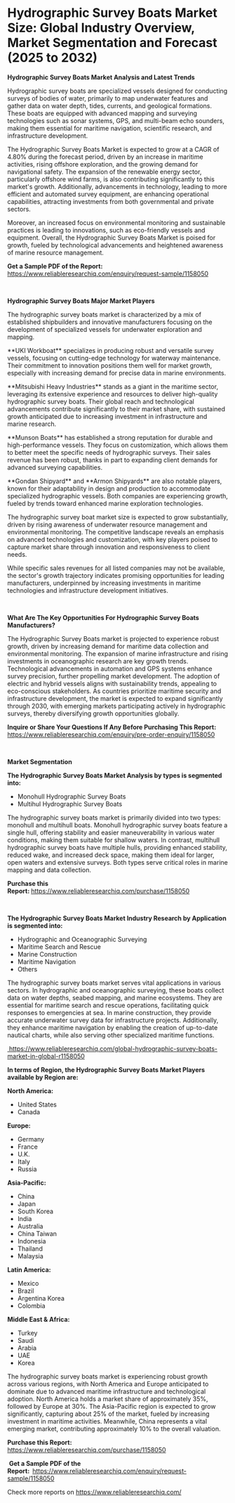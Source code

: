 <p><h1>Hydrographic Survey Boats Market Size: Global Industry Overview, Market Segmentation and Forecast (2025 to 2032)</h1></p><p><strong>Hydrographic Survey Boats Market Analysis and Latest Trends</strong></p>
<p><p>Hydrographic survey boats are specialized vessels designed for conducting surveys of bodies of water, primarily to map underwater features and gather data on water depth, tides, currents, and geological formations. These boats are equipped with advanced mapping and surveying technologies such as sonar systems, GPS, and multi-beam echo sounders, making them essential for maritime navigation, scientific research, and infrastructure development.</p><p>The Hydrographic Survey Boats Market is expected to grow at a CAGR of 4.80% during the forecast period, driven by an increase in maritime activities, rising offshore exploration, and the growing demand for navigational safety. The expansion of the renewable energy sector, particularly offshore wind farms, is also contributing significantly to this market's growth. Additionally, advancements in technology, leading to more efficient and automated survey equipment, are enhancing operational capabilities, attracting investments from both governmental and private sectors.</p><p>Moreover, an increased focus on environmental monitoring and sustainable practices is leading to innovations, such as eco-friendly vessels and equipment. Overall, the Hydrographic Survey Boats Market is poised for growth, fueled by technological advancements and heightened awareness of marine resource management.</p></p>
<p><strong>Get a Sample PDF of the Report:&nbsp;</strong> <a href="https://www.reliableresearchiq.com/enquiry/request-sample/1158050?utm_campaign=2230&utm_medium=2&utm_source=Github&utm_content=ia&utm_term=16022025&utm_id=hydrographic-survey-boats">https://www.reliableresearchiq.com/enquiry/request-sample/1158050</a></p>
<p>&nbsp;</p>
<p><strong>Hydrographic Survey Boats Major Market Players</strong></p>
<p><p>The hydrographic survey boats market is characterized by a mix of established shipbuilders and innovative manufacturers focusing on the development of specialized vessels for underwater exploration and mapping.</p><p>**UKI Workboat** specializes in producing robust and versatile survey vessels, focusing on cutting-edge technology for waterway maintenance. Their commitment to innovation positions them well for market growth, especially with increasing demand for precise data in marine environments.</p><p>**Mitsubishi Heavy Industries** stands as a giant in the maritime sector, leveraging its extensive experience and resources to deliver high-quality hydrographic survey boats. Their global reach and technological advancements contribute significantly to their market share, with sustained growth anticipated due to increasing investment in infrastructure and marine research.</p><p>**Munson Boats** has established a strong reputation for durable and high-performance vessels. They focus on customization, which allows them to better meet the specific needs of hydrographic surveys. Their sales revenue has been robust, thanks in part to expanding client demands for advanced surveying capabilities.</p><p>**Gondan Shipyard** and **Armon Shipyards** are also notable players, known for their adaptability in design and production to accommodate specialized hydrographic vessels. Both companies are experiencing growth, fueled by trends toward enhanced marine exploration technologies.</p><p>The hydrographic survey boat market size is expected to grow substantially, driven by rising awareness of underwater resource management and environmental monitoring. The competitive landscape reveals an emphasis on advanced technologies and customization, with key players poised to capture market share through innovation and responsiveness to client needs. </p><p>While specific sales revenues for all listed companies may not be available, the sector's growth trajectory indicates promising opportunities for leading manufacturers, underpinned by increasing investments in maritime technologies and infrastructure development initiatives.</p></p>
<p>&nbsp;</p>
<p><strong>What Are The Key Opportunities For Hydrographic Survey Boats Manufacturers?</strong></p>
<p><p>The Hydrographic Survey Boats market is projected to experience robust growth, driven by increasing demand for maritime data collection and environmental monitoring. The expansion of marine infrastructure and rising investments in oceanographic research are key growth trends. Technological advancements in automation and GPS systems enhance survey precision, further propelling market development. The adoption of electric and hybrid vessels aligns with sustainability trends, appealing to eco-conscious stakeholders. As countries prioritize maritime security and infrastructure development, the market is expected to expand significantly through 2030, with emerging markets participating actively in hydrographic surveys, thereby diversifying growth opportunities globally.</p></p>
<p><strong>Inquire or Share Your Questions If Any Before Purchasing This Report:</strong> <a href="https://www.reliableresearchiq.com/enquiry/pre-order-enquiry/1158050?utm_campaign=2230&utm_medium=2&utm_source=Github&utm_content=ia&utm_term=16022025&utm_id=hydrographic-survey-boats">https://www.reliableresearchiq.com/enquiry/pre-order-enquiry/1158050</a></p>
<p>&nbsp;</p>
<p><strong>Market Segmentation</strong></p>
<p><strong>The Hydrographic Survey Boats Market Analysis by types is segmented into:</strong></p>
<p><ul><li>Monohull Hydrographic Survey Boats</li><li>Multihul Hydrographic Survey Boats</li></ul></p>
<p><p>The hydrographic survey boats market is primarily divided into two types: monohull and multihull boats. Monohull hydrographic survey boats feature a single hull, offering stability and easier maneuverability in various water conditions, making them suitable for shallow waters. In contrast, multihull hydrographic survey boats have multiple hulls, providing enhanced stability, reduced wake, and increased deck space, making them ideal for larger, open waters and extensive surveys. Both types serve critical roles in marine mapping and data collection.</p></p>
<p><strong>Purchase this Report:&nbsp;</strong><a href="https://www.reliableresearchiq.com/purchase/1158050?utm_campaign=2230&utm_medium=2&utm_source=Github&utm_content=ia&utm_term=16022025&utm_id=hydrographic-survey-boats">https://www.reliableresearchiq.com/purchase/1158050</a></p>
<p>&nbsp;</p>
<p><strong>The Hydrographic Survey Boats Market Industry Research by Application is segmented into:</strong></p>
<p><ul><li>Hydrographic and Oceanographic Surveying</li><li>Maritime Search and Rescue</li><li>Marine Construction</li><li>Maritime Navigation</li><li>Others</li></ul></p>
<p><p>The hydrographic survey boats market serves vital applications in various sectors. In hydrographic and oceanographic surveying, these boats collect data on water depths, seabed mapping, and marine ecosystems. They are essential for maritime search and rescue operations, facilitating quick responses to emergencies at sea. In marine construction, they provide accurate underwater survey data for infrastructure projects. Additionally, they enhance maritime navigation by enabling the creation of up-to-date nautical charts, while also serving other specialized maritime functions.</p></p>
<p><a href="https://www.reliableresearchiq.com/global-hydrographic-survey-boats-market-in-global-r1158050?utm_campaign=2230&utm_medium=2&utm_source=Github&utm_content=ia&utm_term=16022025&utm_id=hydrographic-survey-boats">&nbsp;https://www.reliableresearchiq.com/global-hydrographic-survey-boats-market-in-global-r1158050</a></p>
<p><strong>In terms of Region, the Hydrographic Survey Boats Market Players available by Region are:</strong></p>
<p>
    <p> <strong> North America: </strong>
        <ul>
            <li>United States</li>
            <li>Canada</li>
        </ul>
        </p> 
    <p> <strong> Europe: </strong>
        <ul>
            <li>Germany</li>
            <li>France</li>
            <li>U.K.</li>
            <li>Italy</li>
            <li>Russia</li>
        </ul>
        </p> 
    <p> <strong> Asia-Pacific: </strong>
        <ul>
            <li>China</li>
            <li>Japan</li>
            <li>South Korea</li>
            <li>India</li>
            <li>Australia</li>
            <li>China Taiwan</li>
            <li>Indonesia</li>
            <li>Thailand</li>
            <li>Malaysia</li>
        </ul>
        </p> 
    <p> <strong> Latin America: </strong>
        <ul>
            <li>Mexico</li>
            <li>Brazil</li>
            <li>Argentina Korea</li>
            <li>Colombia</li>
        </ul>
        </p> 
    <p> <strong> Middle East & Africa: </strong>
        <ul>
            <li>Turkey</li>
            <li>Saudi</li>
            <li>Arabia</li>
            <li>UAE</li>
            <li>Korea</li>
        </ul>
    </p>
    </p>
<p><p>The hydrographic survey boats market is experiencing robust growth across various regions, with North America and Europe anticipated to dominate due to advanced maritime infrastructure and technological adoption. North America holds a market share of approximately 35%, followed by Europe at 30%. The Asia-Pacific region is expected to grow significantly, capturing about 25% of the market, fueled by increasing investment in maritime activities. Meanwhile, China represents a vital emerging market, contributing approximately 10% to the overall valuation.</p></p>
<p><strong>Purchase this Report: </strong><a href="https://www.reliableresearchiq.com/purchase/1158050?utm_campaign=2230&utm_medium=2&utm_source=Github&utm_content=ia&utm_term=16022025&utm_id=hydrographic-survey-boats">https://www.reliableresearchiq.com/purchase/1158050</a></p>
<p>&nbsp;<strong>Get a Sample PDF of the Report:&nbsp;&nbsp;</strong><a href="https://www.reliableresearchiq.com/enquiry/request-sample/1158050?utm_campaign=2230&utm_medium=2&utm_source=Github&utm_content=ia&utm_term=16022025&utm_id=hydrographic-survey-boats">https://www.reliableresearchiq.com/enquiry/request-sample/1158050</a></p>
<p><strong></strong></p>
<p>Check more reports on <a href="https://www.reliableresearchiq.com/?utm_campaign=2230&utm_medium=2&utm_source=Github&utm_content=ia&utm_term=16022025&utm_id=hydrographic-survey-boats">https://www.reliableresearchiq.com/</a></p>